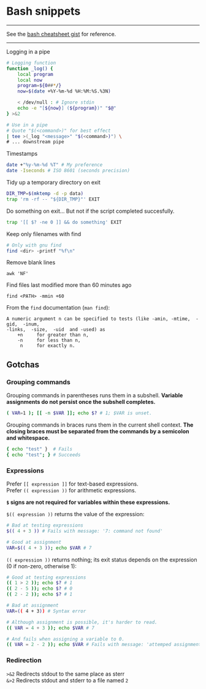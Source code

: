 # Bash snippets
***
See the [bash cheatsheet gist](https://gist.github.com/LeCoupa/122b12050f5fb267e75f) for reference.
***

Logging in a pipe

```bash
# Logging function
function _log() {
	local program
	local now
	program=${0##*/}
	now=$(date +%Y-%m-%d %H:%M:%S.%3N)

	< /dev/null : # Ignore stdin
	echo -e "[${now}] (${program})" "$@"
} >&2
```
```bash
# Use in a pipe
# Quote "$(<command>)" for best effect
| tee >(_log "<message>" "$(<command>)") \
# ... downstream pipe
```

Timestamps

```bash
date +"%y-%m-%d %T" # My preference
date -Iseconds # ISO 8601 (seconds precision)
```

Tidy up a temporary directory on exit

```bash
DIR_TMP=$(mktemp -d -p data)
trap 'rm -rf -- "${DIR_TMP}"' EXIT
```

Do something on exit... But not if the script completed succesfully.

```bash
trap '[[ $? -ne 0 ]] && do something' EXIT
```

Keep only filenames with find

```bash
# Only with gnu find
find <dir> -printf "%f\n"
```

Remove blank lines

```
awk 'NF'
```

Find files last modified more than 60 minutes ago

```
find <PATH> -mmin +60
```

From the `find` documentation (`man find`):

```
A numeric argument n can be specified to tests (like -amin, -mtime,  -gid,  -inum,
-links,  -size,  -uid  and -used) as
	+n     for greater than n,
	-n     for less than n,
	 n     for exactly n.
```

## Gotchas

### Grouping commands

Grouping commands in parentheses runs them in a subshell.
**Variable assignments do not persist once the subshell completes.**

```bash
( VAR=1 ); [[ -n $VAR ]]; echo $? # 1; $VAR is unset.
```

Grouping commands in braces runs them in the current shell context.
**The closing braces must be separated from the commands by a semicolon and whitespace.**

```bash
{ echo "test" }  # Fails
{ echo "test"; } # Succeeds
```

### Expressions
Prefer ```[[ expression ]]``` for text-based expressions.\
Prefer ```(( expression ))``` for arithmetic expressions.

**```$``` signs are not required for variables within these expressions.**

```$(( expression ))``` returns the value of the expression:

```bash
# Bad at testing expressions
$(( 4 + 3 )) # Fails with message: '7: command not found'

# Good at assignment
VAR=$(( 4 + 3 )); echo $VAR # 7
```

```(( expression ))``` returns nothing; its exit status depends on the expression (0 if non-zero, otherwise 1):

```bash
# Good at testing expressions
(( 1 > 2 )); echo $? # 1
(( 2 - 5 )); echo $? # 0
(( 2 - 2 )); echo $? # 1

# Bad at assignment
VAR=(( 4 + 3)) # Syntax error

# Although assignment is possible, it's harder to read.
(( VAR = 4 + 3 )); echo $VAR # 7 

# And fails when assigning a variable to 0.
(( VAR = 2 - 2 )); echo $VAR # Fails with message: 'attemped assignment to non-variable'
```

### Redirection
`>&2` Redirects stdout to the same place as sterr  
`&>2` Redirects stdout and stderr to a file named `2`
